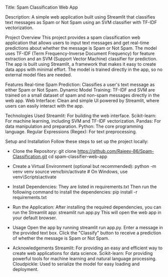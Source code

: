 Title: Spam Classification Web App

Description: A simple web application built using Streamlit that classifies text messages as Spam or Not Spam using an SVM classifier with TF-IDF vectorization.

Project Overview
This project provides a spam classification web application that allows users to input text messages and get real-time predictions about whether the message is Spam or Not Spam. The model uses TF-IDF (Term Frequency-Inverse Document Frequency) for feature extraction and an SVM (Support Vector Machine) classifier for prediction. The app is built using Streamlit, a framework that makes it easy to create data apps with minimal effort. The model is trained directly in the app, so no external model files are needed.

Features
Real-time Spam Prediction: Classifies a user's text message as either Spam or Not Spam.
Dynamic Model Training: TF-IDF and SVM are trained on a small dataset of spam and non-spam messages directly in the web app.
Web Interface: Clean and simple UI powered by Streamlit, where users can easily interact with the app.

Technologies Used
Streamlit: For building the web interface.
Scikit-learn: For machine learning, including SVM and TF-IDF vectorization.
Pandas: For data manipulation and preparation.
Python: The core programming language.
Regular Expressions (Regex): For text preprocessing.

Setup and Installation
Follow these steps to set up the project locally:

- Clone the Repository:
git clone https://github.com/Rajeev-86/Spam-Classification.git
cd spam-classifier-web-app

- Create a Virtual Environment (optional but recommended):
python -m venv venv
source venv/bin/activate  # On Windows, use venv\Scripts\activate

- Install Dependencies: They are listed in requirements.txt
Then run the following command to install the dependencies: pip install -r requirements.txt

- Run the Application:
After installing the required dependencies, you can run the Streamlit app:
streamlit run app.py
This will open the web app in your default browser.

- Usage
Open the app by running streamlit run app.py.
Enter a message in the provided text box.
Click the "Classify" button to receive a prediction of whether the message is Spam or Not Spam.

- Acknowledgements
Streamlit: For providing an easy and efficient way to create web applications for data science.
Scikit-learn: For providing powerful tools for machine learning and natural language processing.
Cloudpickle: Used to serialize the model for easy loading and deployment.





